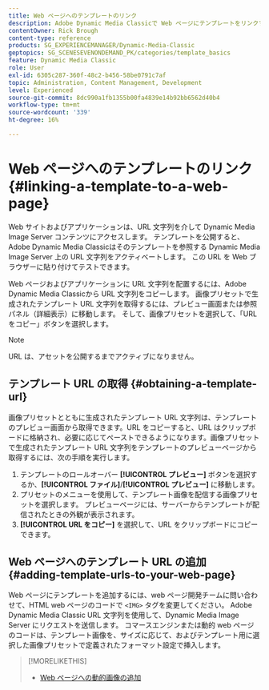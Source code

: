```yaml
---
title: Web ページへのテンプレートのリンク
description: Adobe Dynamic Media Classicで Web ページにテンプレートをリンクする方法について説明します。
contentOwner: Rick Brough
content-type: reference
products: SG_EXPERIENCEMANAGER/Dynamic-Media-Classic
geptopics: SG_SCENESEVENONDEMAND_PK/categories/template_basics
feature: Dynamic Media Classic
role: User
exl-id: 6305c287-360f-48c2-b456-58be0791c7af
topic: Administration, Content Management, Development
level: Experienced
source-git-commit: 8dc990a1fb1355b00fa4839e14b92bb6562d40b4
workflow-type: tm+mt
source-wordcount: '339'
ht-degree: 16%

---
```


# Web ページへのテンプレートのリンク{#linking-a-template-to-a-web-page}

Web サイトおよびアプリケーションは、URL 文字列を介して Dynamic Media Image Server コンテンツにアクセスします。 テンプレートを公開すると、Adobe Dynamic Media Classicはそのテンプレートを参照する Dynamic Media Image Server 上の URL 文字列をアクティベートします。 この URL を Web ブラウザーに貼り付けてテストできます。

Web ページおよびアプリケーションに URL 文字列を配置するには、Adobe Dynamic Media Classicから URL 文字列をコピーします。 画像プリセットで生成されたテンプレート URL 文字列を取得するには、プレビュー画面または参照パネル（詳細表示）に移動します。 そして、画像プリセットを選択して、「URL をコピー」ボタンを選択します。

>[!NOTE]
>
>URL は、アセットを公開するまでアクティブになりません。

## テンプレート URL の取得 {#obtaining-a-template-url}

画像プリセットとともに生成されたテンプレート URL 文字列は、テンプレートのプレビュー画面から取得できます。URL をコピーすると、URL はクリップボードに格納され、必要に応じてペーストできるようになります。画像プリセットで生成されたテンプレート URL 文字列をテンプレートのプレビューページから取得するには、次の手順を実行します。

1. テンプレートのロールオーバー **[!UICONTROL プレビュー]** ボタンを選択するか、**[!UICONTROL ファイル]**/**[!UICONTROL プレビュー]** に移動します。
1. プリセットのメニューを使用して、テンプレート画像を配信する画像プリセットを選択します。 プレビューページには、サーバーからテンプレートが配信されたときの外観が表示されます。
1. **[!UICONTROL URL をコピー]** を選択して、URL をクリップボードにコピーできます。

## Web ページへのテンプレート URL の追加 {#adding-template-urls-to-your-web-page}

Web ページにテンプレートを追加するには、web ページ開発チームに問い合わせて、HTML web ページのコードで `<IMG>` タグを変更してください。 Adobe Dynamic Media Classic URL 文字列を使用して、Dynamic Media Image Server にリクエストを送信します。 コマースエンジンまたは動的 web ページのコードは、テンプレート画像を、サイズに応じて、およびテンプレート用に選択した画像プリセットで定義されたフォーマット設定で挿入します。

>[!MORELIKETHIS]
>
>* [Web ページへの動的画像の追加 ](linking-urls-web-application.md#adding_dynamic_images_to_your_web_page)
